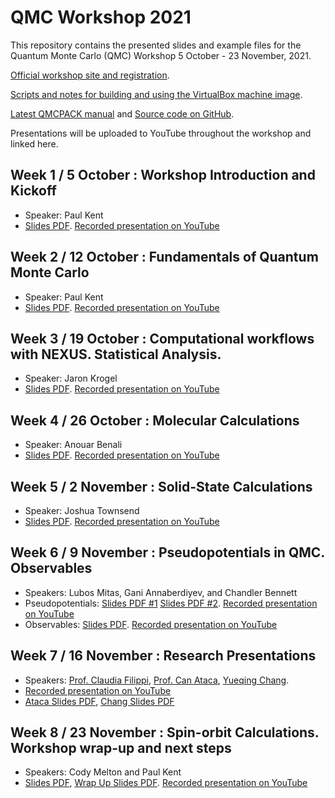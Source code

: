 # QMC Workshop 2021

This repository contains the presented slides and example files for the Quantum Monte Carlo (QMC) Workshop 5 October - 23 November, 2021. 

[Official workshop site and registration](https://qmc2021.ornl.gov/).

[Scripts and notes for building and using the VirtualBox machine image](https://github.com/QMCPACK/qmc_workshop_2021/tree/master/workshop_image).

[Latest QMCPACK manual](https://qmcpack.readthedocs.io/en/develop/) and [Source code on GitHub](https://github.com/QMCPACK/qmcpack).

Presentations will be uploaded to YouTube throughout the workshop and linked here.

## Week 1 / 5 October : Workshop Introduction and Kickoff
 * Speaker: Paul Kent
 * [Slides PDF](https://github.com/QMCPACK/qmc_workshop_2021/blob/master/week1_kickoff/week1_kickoff.pdf). [Recorded presentation on YouTube](https://www.youtube.com/watch?v=CP2NV834VfQ)
## Week 2 / 12 October : Fundamentals of Quantum Monte Carlo
 * Speaker: Paul Kent
 * [Slides PDF](https://github.com/QMCPACK/qmc_workshop_2021/blob/master/week2_qmc_introduction/week2_qmc_introduction.pdf). [Recorded presentation on YouTube](https://www.youtube.com/watch?v=aOm3ilUNNU8)
## Week 3 / 19 October : Computational workflows with NEXUS. Statistical Analysis.
 * Speaker: Jaron Krogel
 * [Slides PDF](https://github.com/QMCPACK/qmc_workshop_2021/blob/master/week3_stats_and_nexus/week3_stats_nexus_vfinal.pdf). [Recorded presentation on YouTube](https://www.youtube.com/watch?v=fpEHyQHPCuA)
## Week 4 / 26 October : Molecular Calculations
 * Speaker: Anouar Benali
 * [Slides PDF](https://github.com/QMCPACK/qmc_workshop_2021/blob/master/week4_molecules/week4_molecules.pdf). [Recorded presentation on YouTube](https://www.youtube.com/watch?v=2H_FWv8SWkY)
## Week 5 / 2 November : Solid-State Calculations
 * Speaker: Joshua Townsend
 * [Slides PDF](https://github.com/QMCPACK/qmc_workshop_2021/blob/master/week5_solids/week5_solids.pdf). [Recorded presentation on YouTube](https://www.youtube.com/watch?v=tvACybV-2gk)
## Week 6 / 9 November : Pseudopotentials in QMC. Observables
 * Speakers: Lubos Mitas, Gani Annaberdiyev, and Chandler Bennett
 * Pseudopotentials: [Slides PDF #1](https://github.com/QMCPACK/qmc_workshop_2021/blob/master/week6_pseudopotentials/01_intro_ecps/week6_intro_ecps.pdf) [Slides PDF #2](https://github.com/QMCPACK/qmc_workshop_2021/blob/master/week6_pseudopotentials/02_ccECP_slides_runs/week6_ccECPs.pdf). [Recorded presentation on YouTube](https://www.youtube.com/watch?v=xhjf3Nd--YM)
 * Observables: [Slides PDF](https://github.com/QMCPACK/qmc_workshop_2021/blob/master/week6_observables/week6_observables.pdf). [Recorded presentation on YouTube](https://www.youtube.com/watch?v=THYK9kqNry8)
## Week 7 / 16 November : Research Presentations
 * Speakers: [Prof. Claudia Filippi](https://www.utwente.nl/en/tnw/ccp/people/academic-staff/filippi/), [Prof. Can Ataca](https://physics.umbc.edu/people/faculty/ataca/), [Yueqing Chang](https://yueqingchang.github.io/).
 * [Recorded presentation on YouTube](https://www.youtube.com/watch?v=DtU70-_7-dU)
 * [Ataca Slides PDF](https://github.com/QMCPACK/qmc_workshop_2021/blob/master/week7_research_talks/can_ataca_workshop_talk.pdf), [Chang Slides PDF](https://github.com/QMCPACK/qmc_workshop_2021/blob/master/week7_research_talks/yueqing_chang_workshop_talk.pdf) 
 ## Week 8 / 23 November : Spin-orbit Calculations. Workshop wrap-up and next steps
 * Speakers: Cody Melton and Paul Kent
 * [Slides PDF](https://github.com/QMCPACK/qmc_workshop_2021/blob/master/week8_spin-orbit_qmc/week8_spin-orbit.pdf), [Wrap Up Slides PDF](https://github.com/QMCPACK/qmc_workshop_2021/blob/master/week8_wrap_up/week8_wrap_up.pdf). [Recorded presentation on YouTube](https://www.youtube.com/watch?v=R8hLgcKBSjM)

